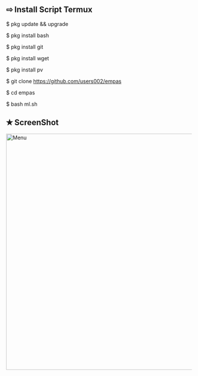 ## ⇨  Install Script Termux

$ pkg update && upgrade  

$ pkg install bash

$ pkg install git  

$ pkg install wget

$ pkg install pv
 
$ git clone https://github.com/users002/empas

$ cd empas

$ bash ml.sh


## ✭ ScreenShot
 <img src="" width="640" title="ScreenShot" alt="Menu">
</p> 
